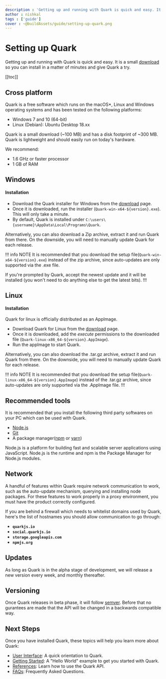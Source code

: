```yaml
---
description : 'Getting up and running with Quark is quick and easy. It is a small download so you can install in a matter of minutes and give Quark a try.'
author : nishkal
tags : ['guide']
cover : ~@buildAssets/guide/setting-up-quark.png
---
```


# Setting up Quark

Getting up and running with Quark is quick and easy. It is a small [download](/download/) so you can install in a matter of minutes and give Quark a try.

[[toc]]

## Cross platform

Quark is a free software which runs on the macOS*, Linux and Windows operating systems and has been tested on the following platforms:

* Windows 7 and 10 (64-bit)
* Linux (Debian): Ubuntu Desktop 18.xx

Quark is a small download (~100 MB) and has a disk footprint of ~300 MB. Quark is lightweight and should easily run on today's hardware.

We recommend:

* 1.6 GHz or faster processor
* 1 GB of RAM

## Windows

#### Installation
* Download the Quark installer for Windows from the [download](/download/) page.
* Once it is downloaded, run the installer (`Quark-win-x64-${version}.exe`). This will only take a minute.
* By default, Quark is installed under `C:\users\{username}\AppData\Local\Programs\Quark`.

Alternatively, you can also download a Zip archive, extract it and run Quark from there. On the downside, you will need to manually update Quark for each release.

!!! info NOTE
It is recommended that you download the setup file(`Quark-win-x64-${version}.exe`) instead of the zip archive, since auto-updates are only supported via the .exe file.

If you're prompted by Quark, accept the newest update and it will be installed (you won't need to do anything else to get the latest bits).
!!! 

## Linux

#### Installation
Quark for linux is officially distributed as an AppImage.
* Download Quark for Linux from the [download](/download/) page.
* Once it is downloaded, add the _execute_ permissions to the downloaded file (`Quark-linux-x86_64-${version}.AppImage`).
* Run the appImage to start Quark.

Alternatively, you can also download the .tar.gz archive, extract it and run Quark from there. On the downside, you will need to manually update Quark for each release.

!!! info NOTE
It is recommended that you download the setup file(`Quark-linux-x86_64-${version}.AppImage`) instead of the .tar.gz archive, since auto-updates are only supported via the .AppImage file.
!!!

## Recommended tools

It is recommended that you install the following third party softwares on your PC which can be used with Quark.
* [Node.js](https://nodejs.org)
* [Git](https://git-scm.com/)
* A package manager([npm](https://npmjs.org) or [yarn](https://yarnpkg.com)) 

Node.js is a platform for building fast and scalable server applications using JavaScript. Node.js is the runtime and npm is the Package Manager for Node.js modules.

## Network
A handful of features within Quark require network communication to work, such as the auto-update mechanism, querying and installing node packages. For these features to work properly in a proxy environment, you must have the product correctly configured.

If you are behind a firewall which needs to whitelist domains used by Quark, here's the list of hostnames you should allow communication to go through:

* __`quarkjs.io`__
* __`social.quarkjs.io`__
* __`storage.googleapis.com`__
* __`npmjs.org`__

## Updates
As long as Quark is in the alpha stage of development, we will release a new version every week, and monthly thereafter.

## Versioning
Once Quark releases in beta phase, it will follow [semver](https://semver.org/). Before that no gurantees are made that the API will be changed in a backwards compatible way.

## Next Steps
Once you have installed Quark, these topics will help you learn more about Quark:
* [User Interface](/guide/user-interface.md): A quick orientation to Quark.
* [Getting Started](/guide/getting-started.md): A "Hello World" example to get you started with Quark.
* [References](/references/app.md): Learn how to use the Quark API.
* [FAQs](/FAQ/glossary.md): Frequently Asked Questions.